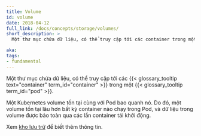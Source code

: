 ```yaml
---
title: Volume
id: volume
date: 2018-04-12
full_link: /docs/concepts/storage/volumes/
short_description: >
  Một thư mục chứa dữ liệu, có thể truy cập tới các container trong một pod.

aka:
tags:
- fundamental
---
```

 Một thư mục chứa dữ liệu, có thể truy cập tới các {{< glossary_tooltip text="container" term_id="container" >}} trong một {{< glossary_tooltip term_id="pod" >}}.

<!--more-->

Một Kubernetes volume tồn tại cùng với Pod bao quanh nó. Do đó, một volume tồn tại lâu hơn bất kỳ container nào chạy trong Pod, và dữ liệu trong volume được bảo toàn qua các lần container tái khởi động.

Xem [kho lưu trữ](/docs/concepts/storage/) để biết thêm thông tin.

